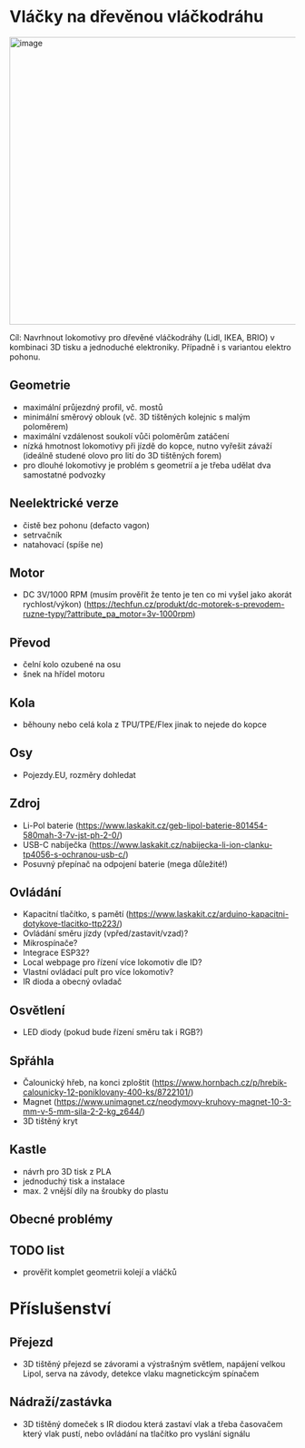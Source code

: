 # Vláčky na dřevěnou vláčkodráhu
<img width="800" height="507" alt="image" src="https://github.com/user-attachments/assets/48c956c4-d261-42b4-9638-c01768146c58" />

Cíl: Navrhnout lokomotivy pro dřevěné vláčkodráhy (Lidl, IKEA, BRIO) v kombinaci 3D tisku a jednoduché elektroniky. Případně i s variantou elektro pohonu.

## Geometrie
- maximální průjezdný profil, vč. mostů
- minimální směrový oblouk (vč. 3D tištěných kolejnic s malým poloměrem)
- maximální vzdálenost soukolí vůči poloměrům zatáčení
- nízká hmotnost lokomotivy při jízdě do kopce, nutno vyřešit závaží (ideálně studené olovo pro lití do 3D tištěných forem)
- pro dlouhé lokomotivy je problém s geometrií a je třeba udělat dva samostatné podvozky

## Neelektrické verze
- čistě bez pohonu (defacto vagon)
- setrvačník
- natahovací (spíše ne)

## Motor
- DC 3V/1000 RPM (musím prověřit že tento je ten co mi vyšel jako akorát rychlost/výkon) (https://techfun.cz/produkt/dc-motorek-s-prevodem-ruzne-typy/?attribute_pa_motor=3v-1000rpm)

## Převod
- čelní kolo ozubené na osu
- šnek na hřídel motoru

## Kola
- běhouny nebo celá kola z TPU/TPE/Flex jinak to nejede do kopce

## Osy
- Pojezdy.EU, rozměry dohledat

## Zdroj
- Li-Pol baterie (https://www.laskakit.cz/geb-lipol-baterie-801454-580mah-3-7v-jst-ph-2-0/)
- USB-C nabíječka (https://www.laskakit.cz/nabijecka-li-ion-clanku-tp4056-s-ochranou-usb-c/)
- Posuvný přepínač na odpojení baterie (mega důležité!)

## Ovládání
- Kapacitní tlačítko, s pamětí (https://www.laskakit.cz/arduino-kapacitni-dotykove-tlacitko-ttp223/)
- Ovládání směru jízdy (vpřed/zastavit/vzad)?
- Mikrospínače?
- Integrace ESP32?
- Local webpage pro řízení více lokomotiv dle ID?
- Vlastní ovládací pult pro více lokomotiv?
- IR dioda a obecný ovladač

## Osvětlení
- LED diody (pokud bude řízení směru tak i RGB?)

## Spřáhla
- Čalounický hřeb, na konci zploštit (https://www.hornbach.cz/p/hrebik-calounicky-12-poniklovany-400-ks/8722101/)
- Magnet (https://www.unimagnet.cz/neodymovy-kruhovy-magnet-10-3-mm-v-5-mm-sila-2-2-kg_z644/)
- 3D tištěný kryt

## Kastle
- návrh pro 3D tisk z PLA
- jednoduchý tisk a instalace
- max. 2 vnější díly na šroubky do plastu

## Obecné problémy


## TODO list
- prověřit komplet geometrii kolejí a vláčků
# Příslušenství

## Přejezd
- 3D tištěný přejezd se závorami a výstrašným světlem, napájení  velkou Lipol, serva na závody, detekce vlaku magnetickcým spínačem

## Nádraží/zastávka
- 3D tištěný domeček s IR diodou která zastaví vlak a třeba časovačem který vlak pustí, nebo ovládání na tlačítko pro vyslání signálu

